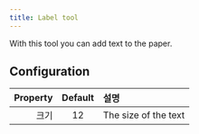 ```yaml
---
title: Label tool
---
```


With this tool you can add text to the paper.

## Configuration

| Property | Default | 설명                   |
| -------: | :-----: | :------------------- |
|       크기 |    12   | The size of the text |
